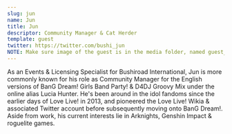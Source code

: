 ```yaml
---
slug: jun
name: Jun
title: Jun
descriptor: Community Manager & Cat Herder
template: guest
twitter: https://twitter.com/bushi_jun
NOTE: Make sure image of the guest is in the media folder, named guest_(YEAR)_(GUEST_SLUG).png
---
```


As an Events & Licensing Specialist for Bushiroad International, Jun is more commonly known for his role as Community Manager for the English versions of BanG Dream! Girls Band Party! & D4DJ Groovy Mix under the online alias Lucia Hunter. He's been around in the idol fandoms since the earlier days of Love Live! in 2013, and pioneered the Love Live! Wikia & associated Twitter account before subsequently moving onto BanG Dream!. Aside from work, his current interests lie in Arknights, Genshin Impact & roguelite games.
